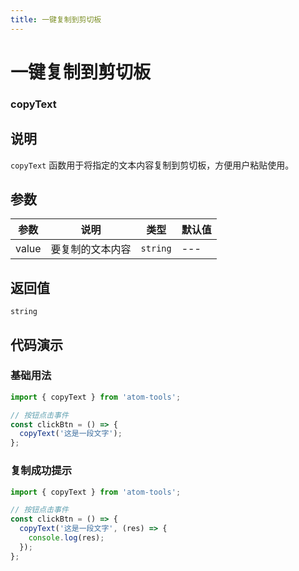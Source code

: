 ```yaml
---
title: 一键复制到剪切板
---
```


# 一键复制到剪切板

### copyText

## 说明
`copyText` 函数用于将指定的文本内容复制到剪切板，方便用户粘贴使用。

## 参数

| 参数  | 说明             | 类型     | 默认值 |
| ----- | ---------------- | -------- | ------ |
| value | 要复制的文本内容 | `string` | ---    |

## 返回值

`string`

## 代码演示

### 基础用法

```ts
import { copyText } from 'atom-tools';

// 按钮点击事件
const clickBtn = () => {
  copyText('这是一段文字');
};

```

### 复制成功提示

```ts
import { copyText } from 'atom-tools';

// 按钮点击事件
const clickBtn = () => {
  copyText('这是一段文字', (res) => {
    console.log(res);
  });
};
```


    
